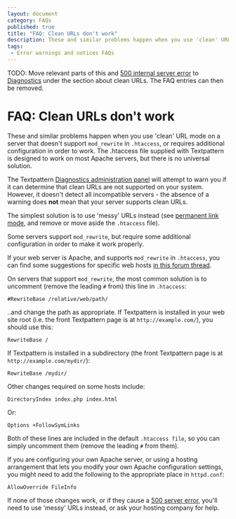 ```yaml
---
layout: document
category: FAQs
published: true
title: "FAQ: Clean URLs don't work"
description: These and similar problems happen when you use 'clean' URL mode on a server that doesn't support mod_rewrite in .htaccess.
tags:
 - Error warnings and notices FAQs
---
```


TODO: Move relevant parts of this and [500 internal server error](https://github.com/textpattern/textpattern.github.io/blob/master/faqs/500-internal-server-error.md) to [Diagnostics](https://github.com/textpattern/textpattern.github.io/blob/master/administration/diagnostics-panel.md) under the section about clean URLs. The FAQ entries can then be removed.


# FAQ: Clean URLs don't work

These and similar problems happen when you use 'clean' URL mode on a server that doesn't support `mod_rewrite` in `.htaccess`, or requires additional configuration in order to work. The .htaccess file supplied with Textpattern is designed to work on most Apache servers, but there is no universal solution.

The Textpattern [Diagnostics administration panel](http://docs.textpattern.io/administration/diagnostics-panel) will attempt to warn you if it can determine that clean URLs are not supported on your system. However, it doesn't detect all incompatible servers - the absence of a warning does **not** mean that your server supports clean URLs.

The simplest solution is to use 'messy' URLs instead (see [permanent link mode](http://docs.textpattern.io/administration/preferences-panel#permanent-link-mode), and remove or move aside the `.htaccess` file).

Some servers support `mod_rewrite`, but require some additional configuration in order to make it work properly.

If your web server is Apache, and supports `mod_rewrite` in `.htaccess`, you can find some suggestions for specific web hosts [in this forum thread](http://forum.textpattern.com/viewtopic.php?id=7702).

On servers that support `mod_rewrite`, the most common solution is to uncomment (remove the leading `#` from) this line in `.htaccess`:

~~~
#RewriteBase /relative/web/path/
~~~

..and change the path as appropriate. If Textpattern is installed in your web site root (i.e. the front Textpattern page is at `http://example.com/`), you should use this:

~~~
RewriteBase /
~~~

If Textpattern is installed in a subdirectory (the front Textpattern page is at `http://example.com/mydir/`):

~~~
RewriteBase /mydir/
~~~

Other changes required on some hosts include:

~~~
DirectoryIndex index.php index.html
~~~

Or:

~~~
Options +FollowSymLinks
~~~

Both of these lines are included in the default `.htaccess file`, so you can simply uncomment them (remove the leading `#` from them).

If you are configuring your own Apache server, or using a hosting arrangement that lets you modify your own Apache configuration settings, you might need to add the following to the appropriate place in `httpd.conf`:

~~~
AllowOverride FileInfo
~~~

If none of those changes work, or if they cause a [500 server error](500-internal-server-error), you'll need to use 'messy' URLs instead, or ask your hosting company for help.
